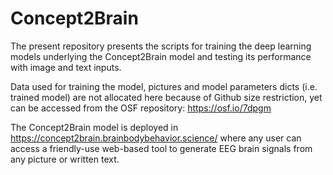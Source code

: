 # Concept2Brain


The present repository presents the scripts for training the deep learning models underlying the Concept2Brain model and testing its performance with image and text inputs.

Data used for training the model, pictures and model parameters dicts (i.e. trained model) are not allocated here because of Github size restriction, yet can be accessed from the OSF repository: https://osf.io/7dpgm

The Concept2Brain model is deployed in https://concept2brain.brainbodybehavior.science/ where any user can access a friendly-use web-based tool to generate EEG brain signals from any picture or written text.

